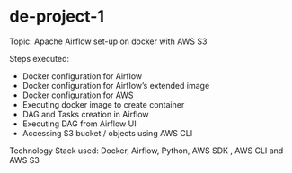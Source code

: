 # de-project-1

Topic:
Apache Airflow set-up on docker with AWS S3

Steps executed:
- Docker configuration for Airflow
- Docker configuration for Airflow’s extended image
- Docker configuration for AWS
- Executing docker image to create container
- DAG and Tasks creation in Airflow
- Executing DAG from Airflow UI
- Accessing S3 bucket / objects using AWS CLI

Technology Stack used:
Docker, Airflow, Python, AWS SDK , AWS CLI and AWS S3
